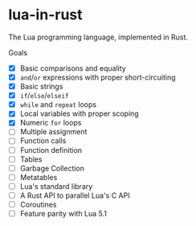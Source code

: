 # lua-in-rust
The Lua programming language, implemented in Rust.

Goals

- [x] Basic comparisons and equality
- [x] `and`/`or` expressions with proper short-circuiting
- [x] Basic strings
- [x] `if`/`else`/`elseif`
- [x] `while` and `repeat` loops
- [x] Local variables with proper scoping
- [x] Numeric `for` loops
- [ ] Multiple assignment
- [ ] Function calls
- [ ] Function definition
- [ ] Tables
- [ ] Garbage Collection
- [ ] Metatables
- [ ] Lua's standard library
- [ ] A Rust API to parallel Lua's C API
- [ ] Coroutines
- [ ] Feature parity with Lua 5.1
